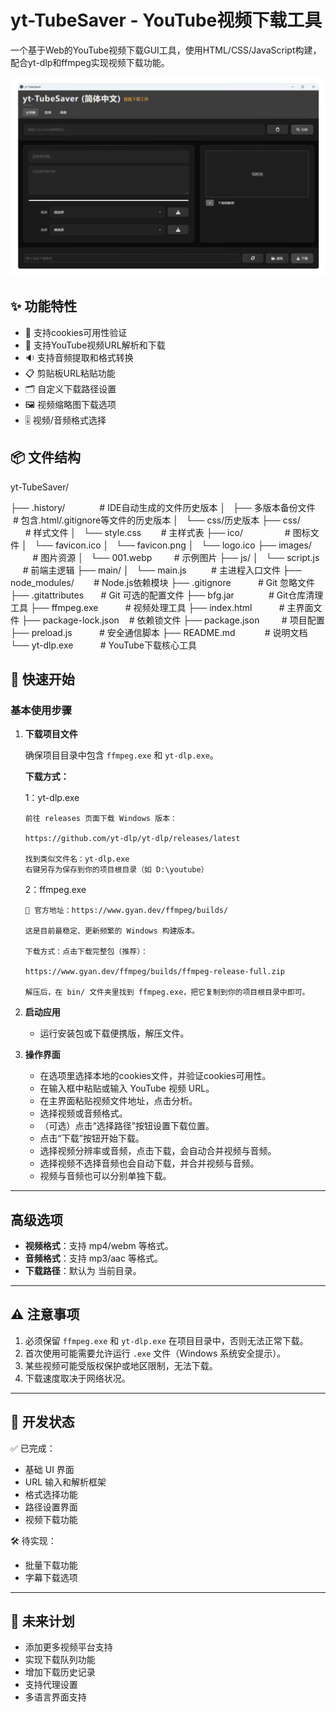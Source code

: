 
# yt-TubeSaver - YouTube视频下载工具


一个基于Web的YouTube视频下载GUI工具，使用HTML/CSS/JavaScript构建，配合yt-dlp和ffmpeg实现视频下载功能。

![yt-TubeSaver 界面截图](images/001.webp)

## ✨ 功能特性

- 🎥 支持cookies可用性验证
- 🎥 支持YouTube视频URL解析和下载
- 🔉 支持音频提取和格式转换
- 📋 剪贴板URL粘贴功能
- 🗂️ 自定义下载路径设置
- 🖼️ 视频缩略图下载选项
- 🎚️ 视频/音频格式选择

## 📦 文件结构


yt-TubeSaver/

├── .history/              # IDE自动生成的文件历史版本
│   ├── 多版本备份文件      # 包含.html/.gitignore等文件的历史版本
│   └── css/历史版本
├── css/                 # 样式文件
│   └── style.css        # 主样式表
├── ico/                 # 图标文件
│   └── favicon.ico
│   └── favicon.png
│   └── logo.ico
├── images/              # 图片资源
│   └── 001.webp         # 示例图片
├── js/
│   └── script.js        # 前端主逻辑
├── main/
│   └── main.js          # 主进程入口文件
├── node\_modules/        # Node.js依赖模块
├── .gitignore           # Git 忽略文件
├── .gitattributes       # Git 可选的配置文件
├── bfg.jar              # Git仓库清理工具
├── ffmpeg.exe           # 视频处理工具
├── index.html           # 主界面文件
├── package-lock.json    # 依赖锁文件
├── package.json         # 项目配置
├── preload.js           # 安全通信脚本
├── README.md            # 说明文档
└── yt-dlp.exe           # YouTube下载核心工具



🚀 快速开始
-------

### 基本使用步骤

1.  **下载项目文件**  

    确保项目目录中包含 `ffmpeg.exe` 和 `yt-dlp.exe`。

    **下载方式：**

    1：yt-dlp.exe

        前往 releases 页面下载 Windows 版本：

        https://github.com/yt-dlp/yt-dlp/releases/latest 

        找到类似文件名：yt-dlp.exe
        右键另存为保存到你的项目根目录（如 D:\youtube）

    2：ffmpeg.exe

        🔗 官方地址：https://www.gyan.dev/ffmpeg/builds/ 

        这是目前最稳定、更新频繁的 Windows 构建版本。

        下载方式：点击下载完整包（推荐）：

        https://www.gyan.dev/ffmpeg/builds/ffmpeg-release-full.zip 

        解压后，在 bin/ 文件夹里找到 ffmpeg.exe，把它复制到你的项目根目录中即可。
    
2.  **启动应用**

    *   运行安装包或下载便携版，解压文件。
    

3.  **操作界面**
    *   在选项里选择本地的cookies文件，并验证cookies可用性。
    *   在输入框中粘贴或输入 YouTube 视频 URL。
    *   在主界面粘贴视频文件地址，点击分析。
    *   选择视频或音频格式。
    *   （可选）点击“选择路径”按钮设置下载位置。
    *   点击“下载”按钮开始下载。
    *   选择视频分辨率或音频，点击下载，会自动合并视频与音频。
    *   选择视频不选择音频也会自动下载，并合并视频与音频。
    *   视频与音频也可以分别单独下载。

* * *

高级选项
----

*   **视频格式**：支持 mp4/webm 等格式。
*   **音频格式**：支持 mp3/aac 等格式。
*   **下载路径**：默认为 当前目录。

* * *

⚠️ 注意事项
-------

1.  必须保留 `ffmpeg.exe` 和 `yt-dlp.exe` 在项目目录中，否则无法正常下载。
2.  首次使用可能需要允许运行 `.exe` 文件（Windows 系统安全提示）。
3.  某些视频可能受版权保护或地区限制，无法下载。
4.  下载速度取决于网络状况。

* * *

🔧 开发状态
-------

✅ 已完成：

*   基础 UI 界面
*   URL 输入和解析框架
*   格式选择功能
*   路径设置界面
*   视频下载功能

🛠️ 待实现：

*   批量下载功能
*   字幕下载选项

* * *

🌟 未来计划
-------

*   添加更多视频平台支持
*   实现下载队列功能
*   增加下载历史记录
*   支持代理设置
*   多语言界面支持